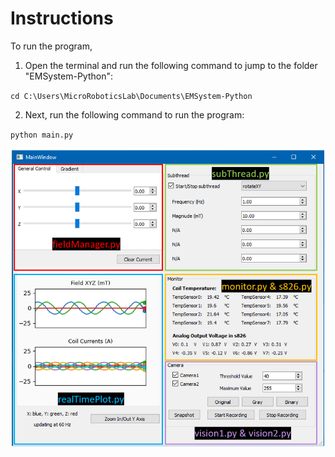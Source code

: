 # Instructions

To run the program,
1. Open the terminal and run the following command to jump to the folder "EMSystem-Python":

`cd C:\Users\MicroRoboticsLab\Documents\EMSystem-Python`

2. Next, run the following command to run the program:

`python main.py`

![This is an image](/GUI.png)
